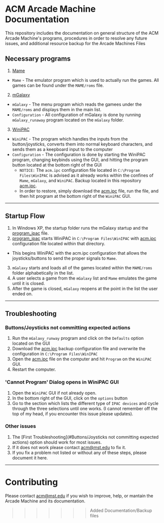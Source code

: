 # ACM Arcade Machine Documentation
This repository includes the documentation on general structure of the ACM Arcade Machine's programs, procedures in order to resolve any future issues, and additional resource backup for the Arcade Machines Files

## Necessary programs
1. [Mame](http://www.mame.net/)
  + ```Mame``` - The emulator program which is used to actually run the games. All games can be found under the ```MAME/roms``` file.
2. [mGalaxy](http://www.mgalaxy.com/)
  + ```mGalaxy``` - The menu program which reads the gamees under the ```MAME/roms``` and displays them in the main list.
  + ```Configuration``` - All configuration of mGalaxy is done by running ```mGalaxy_runaway``` program located on the ```mGalaxy``` folder.
3. [WiniPAC](http://www.ultimarc.com/winipac_ipd.html)
  + ```WiniPAC``` - The program which handles the inputs from the button/joysticks, converts them into normal keyboard characters, and sends them as a keepboard input to the computer
  + ```Configuration``` - The configuration is done by starting the WiniPAC program, changing keybinds using the GUI, and hitting the program button located at the bottom right of the GUI
    + ```NOTICE:``` The ```acm.ipc``` configuration file located in ```C:\Program Files\WinIPAC``` is advised as it already works within the confines of ```Mame```, ```mGalaxy```, and ```WiniPAC```. Backup located in this repository [acm.ipc](acm.ipc).
    + In order to restore, simply download the [acm.ipc](acm.ipc) file, run the file, and then hit program at the bottom right of the ```WiniPAC``` GUI.

***

## Startup Flow
1. In Windows XP, the startup folder runs the mGalaxy startup and the [program_ipac](program_ipac.bat) file.
2. [program_ipac](program_ipac.bat) starts WiniPAC in ```C:\Program Files\WinIPAC``` with [acm.ipc](acm.ipc) configuration file located within that directory.
  + This begins WiniPAC with the acm.ipc configuration that allows the joysticks/buttons to send the proper signals to ```Mame```.
3. ```mGalaxy``` starts and loads all of the games located within the ```MAME/roms``` folder alphabetically in the list.
4. A user selects a game from the ```mGalaxy``` list and ```Mame``` emulates the game until it is closed.
5. After the game is closed, ```mGalaxy``` reopens at the point in the list the user ended on.

***

## Troubleshooting
### Buttons/Joysticks not committing expected actions
1. Run the ```mGalaxy_runway``` program and click on the ```Defaults``` option located on the GUI
2. Download the [acm.ipc](acm.ipc) backup configuration file and overwrite the configuration in ```C:\Program Files\WinIPAC```
3. Open the [acm.ipc](acm.ipc) file on the computer and hit ```Program``` on the ```WiniPAC``` GUI.
4. Restart the computer.

### 'Cannot Program' Dialog opens in WiniPAC GUI
1. Open the ```WiniPAC``` GUI if not already open.
2. In the bottom right of the GUI, click on the ```options``` button
3. Go to the section which lists the different type of ```IPAC devices``` and cycle through the three selections until one works. (I cannot remember off the top of my head, if you encounter this issue please updates).

### Other issues
1. The [First Troubleshooting](#Buttons/Joysticks not committing expected actions) option should work for most issues.
2. If it does not work please contact [acm@mst.edu](acm@mst.edu) to fix it.
3. If you fix a problem not listed or without any of these steps, please document it here.

***

# Contributing
Please contact [acm@mst.edu](acm@mst.edu) if you wish to improve, help, or mantain the Arcade Machine and its documentation.
>>>>>>> Added Documentation/Backup files
